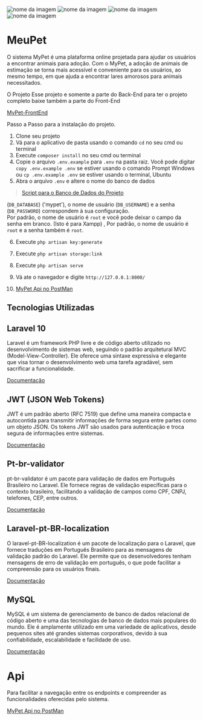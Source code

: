 ![nome da imagem](https://img.shields.io/badge/Laravel-FF2D20?style=for-the-badge&logo=laravel&logoColor=white)
![nome da imagem](https://img.shields.io/badge/PHP-777BB4?style=for-the-badge&logo=php&logoColor=white)
![nome da imagem](https://img.shields.io/badge/MySQL-005C84?style=for-the-badge&logo=mysql&logoColor=white)
![nome da imagem](https://img.shields.io/badge/JWT-000000?style=for-the-badge&logo=JSON%20web%20tokens&logoColor=white)

# MeuPet

O sistema MyPet é uma plataforma online projetada para ajudar os usuários a encontrar animais para adoção. Com o MyPet, a adoção de animais de estimação se torna mais acessível e conveniente para os usuários, ao mesmo tempo, em que ajuda a encontrar lares amorosos para animais necessitados.

O Projeto
Esse projeto e somente a parte do Back-End para ter o projeto completo baixe também a parte do Front-End

[MyPet-FrontEnd](https://github.com/HenriqueGF1/MyPet-FrontEnd)

Passo a Passo para a instalação do projeto.

1. Clone seu projeto
2. Vá para o aplicativo de pasta usando o comando  `cd`  no seu cmd ou terminal
3. Execute  `composer install`  no seu cmd ou terminal
4. Copie o arquivo  `.env.example`  para  `.env`  na pasta raiz. Você pode digitar  `copy .env.example .env`  se estiver
   usando o comando Prompt Windows ou  `cp .env.example .env`  se estiver usando o terminal, Ubuntu
5. Abra o arquivo  `.env`  e altere o nome do banco de dados 

> [Script para o Banco de Dados do Projeto](/Banco%20de%20Dados/Script.sql)

(`DB_DATABASE`) ('mypet'), o nome de
   usuário (`DB_USERNAME`) e a senha (`DB_PASSWORD`) correspondem à sua configuração.  
   Por padrão, o nome de usuário é  `root`  e você pode deixar o campo da senha em branco.  (Isto é para Xampp) , Por
   padrão, o nome de usuário é  `root`  e a senha também é  `root`.

6. Execute  `php artisan key:generate`

9. Execute  `php artisan storage:link`
10. Execute  `php artisan serve`
11. Vá ate o navegador e digite `http://127.0.0.1:8000/`
12. [MyPet Api no PostMan](https://documenter.getpostman.com/view/11959429/2s9Yyy7dc6)

## Tecnologias Utilizadas

<h2>Laravel 10</h2>

Laravel é um framework PHP livre e de código aberto utilizado no desenvolvimento de sistemas web, seguindo o padrão arquitetural MVC (Model-View-Controller). Ele oferece uma sintaxe expressiva e elegante que visa tornar o desenvolvimento web uma tarefa agradável, sem sacrificar a funcionalidade.

[Documentação](https://laravel.com/docs/10.x)

<h2>JWT (JSON Web Tokens)</h2>
JWT é um padrão aberto (RFC 7519) que define uma maneira compacta e autocontida para transmitir informações de forma segura entre partes como um objeto JSON. Os tokens JWT são usados para autenticação e troca segura de informações entre sistemas.

[Documentação](https://jwt-auth.readthedocs.io/en/develop/laravel-installation/)

<h2>Pt-br-validator</h2>
pt-br-validator é um pacote para validação de dados em Português Brasileiro no Laravel. Ele fornece regras de validação específicas para o contexto brasileiro, facilitando a validação de campos como CPF, CNPJ, telefones, CEP, entre outros.

[Documentação](https://github.com/LaravelLegends/pt-br-validator)

<h2>Laravel-pt-BR-localization</h2>
O laravel-pt-BR-localization é um pacote de localização para o Laravel, que fornece traduções em Português Brasileiro para as mensagens de validação padrão do Laravel. Ele permite que os desenvolvedores tenham mensagens de erro de validação em português, o que pode facilitar a compreensão para os usuários finais.

[Documentação](https://github.com/lucascudo/laravel-pt-BR-localization)

<h2>MySQL</h2>
MySQL é um sistema de gerenciamento de banco de dados relacional de código aberto e uma das tecnologias de banco de dados mais populares do mundo. Ele é amplamente utilizado em uma variedade de aplicativos, desde pequenos sites até grandes sistemas corporativos, devido à sua confiabilidade, escalabilidade e facilidade de uso.

[Documentação](https://www.mysql.com/)

<h1>Api</h1>

Para facilitar a navegação entre os endpoints e compreender as funcionalidades oferecidas pelo sistema.

[MyPet Api no PostMan](https://documenter.getpostman.com/view/11959429/2s9Yyy7dc6)
